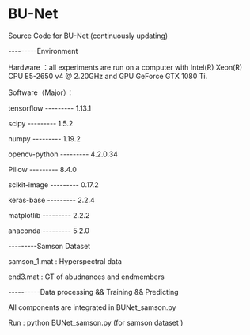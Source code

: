 # BU-Net
Source Code for BU-Net (continuously updating)

---------Environment

Hardware ：all experiments are run on a computer with Intel(R) Xeon(R) CPU E5-2650 v4 @ 2.20GHz and GPU GeForce GTX 1080 Ti.

Software（Major）：

 tensorflow ---------      1.13.1 
 
 scipy     ---------                 1.5.2
 
 numpy        ---------              1.19.2
 
 opencv-python   ---------           4.2.0.34 
 
 Pillow          ---------           8.4.0 
 
 scikit-image      ---------         0.17.2 
 
 keras-base      ---------           2.2.4 
 
 matplotlib      ---------           2.2.2 
 
 anaconda   ---------                 5.2.0   


---------Samson Dataset 

samson_1.mat : Hyperspectral data

end3.mat : GT of abudnances and endmembers 



----------Data processing && Training && Predicting

All components are integrated in BUNet_samson.py

Run : python BUNet_samson.py (for samson dataset  )
